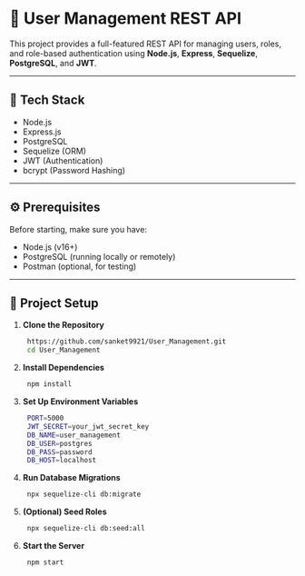 # 👥 User Management REST API

This project provides a full-featured REST API for managing users, roles, and role-based authentication using **Node.js**, **Express**, **Sequelize**, **PostgreSQL**, and **JWT**.

---

## 🚀 Tech Stack

- Node.js
- Express.js
- PostgreSQL
- Sequelize (ORM)
- JWT (Authentication)
- bcrypt (Password Hashing)

---

## ⚙️ Prerequisites

Before starting, make sure you have:

- Node.js (v16+)
- PostgreSQL (running locally or remotely)
- Postman (optional, for testing)

---

## 📁 Project Setup

1. **Clone the Repository**
   ```bash
    https://github.com/sanket9921/User_Management.git
    cd User_Management
2. **Install Dependencies**
   ```bash
    npm install

3. **Set Up Environment Variables**
   ```bash
    PORT=5000
    JWT_SECRET=your_jwt_secret_key
    DB_NAME=user_management
    DB_USER=postgres
    DB_PASS=password
    DB_HOST=localhost
4. **Run Database Migrations**
   ```bash
    npx sequelize-cli db:migrate
5. **(Optional) Seed Roles**
   ```bash
    npx sequelize-cli db:seed:all
6. **Start the Server**
   ```bash
    npm start
